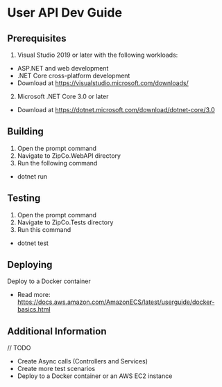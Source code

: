 # User API Dev Guide
 
## Prerequisites
1. Visual Studio 2019 or later with the following workloads:
* ASP.NET and web development
* .NET Core cross-platform development
* Download at https://visualstudio.microsoft.com/downloads/
2. Microsoft .NET Core 3.0 or later
* Download at https://dotnet.microsoft.com/download/dotnet-core/3.0

## Building
1. Open the prompt command
2. Navigate to ZipCo.WebAPI directory
3. Run the following command
* dotnet run

## Testing
1. Open the prompt command
2. Navigate to ZipCo.Tests directory
3. Run this command
* dotnet test

## Deploying
Deploy to a Docker container
* Read more: https://docs.aws.amazon.com/AmazonECS/latest/userguide/docker-basics.html

## Additional Information
// TODO
* Create Async calls (Controllers and Services)
* Create more test scenarios
* Deploy to a Docker container or an AWS EC2 instance